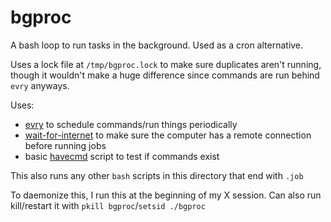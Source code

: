 # bgproc

A bash loop to run tasks in the background. Used as a cron alternative.

Uses a lock file at `/tmp/bgproc.lock` to make sure duplicates aren't running, though it wouldn't make a huge difference since commands are run behind `evry` anyways.

Uses:
  * [evry](https://github.com/seanbreckenridge/evry) to schedule commands/run things periodically
  * [wait-for-internet](https://github.com/seanbreckenridge/wait-for-internet) to make sure the computer has a remote connection before running jobs
  * basic [havecmd](https://sean.fish/d/havecmd?dark) script to test if commands exist

This also runs any other `bash` scripts in this directory that end with `.job`

To daemonize this, I run this at the beginning of my X session. Can also run kill/restart it with `pkill bgproc`/`setsid ./bgproc`

